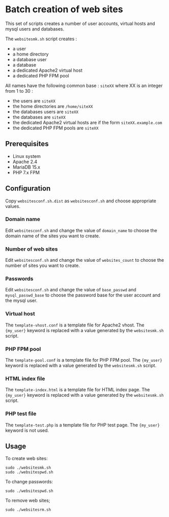 # Batch creation of web sites

This set of scripts creates a number of user accounts, virtual hosts and mysql users and databases.

The `websitesmk.sh` script creates :

- a user
- a home directory
- a database user
- a database
- a dedicated Apache2 virtual host
- a dedicated PHP FPM pool

All names have the following common base : `siteXX` where XX is an integer from 1 to 30 :

- the users are `siteXX`
- the home directories are `/home/siteXX`
- the databases users are `siteXX`
- the databases are `siteXX`
- the dedicated Apache2 virtual hosts are if the form `siteXX.example.com`
- the dedicated PHP FPM pools are `siteXX`

## Prerequisites

- Linux system
- Apache 2.4
- MariaDB 15.x
- PHP 7.x FPM

## Configuration

Copy `websitesconf.sh.dist` as `websitesconf.sh` and choose appropriate values.

### Domain name

Edit `websitesconf.sh` and change the value of `domain_name` to choose the domain name of the sites you want to create.

### Number of web sites

Edit `websitesconf.sh` and change the value of `websites_count` to choose the number of sites you want to create.

### Passwords

Edit `websitesconf.sh` and change the value of `base_passwd` and `mysql_passwd_base` to choose the password base for the user account and the mysql user.

### Virtual host

The `template-vhost.conf` is a template file for Apache2 vhost.
The `{my_user}` keyword is replaced with a value generated by the `websitesmk.sh` script.

### PHP FPM pool

The `template-pool.conf` is a template file for PHP FPM pool.
The `{my_user}` keyword is replaced with a value generated by the `websitesmk.sh` script.

### HTML index file

The `template-index.html` is a template file for HTML index page.
The `{my_user}` keyword is replaced with a value generated by the `websitesmk.sh` script.

### PHP test file

The `template-test.php` is a template file for PHP test page.
The `{my_user}` keyword is not used.

## Usage

To create web sites:

	sudo ./websitesmk.sh
	sudo ./websitespwd.sh

To change passwords:

	sudo ./websitespwd.sh

To remove web sites;

	sudo ./websitesrm.sh

